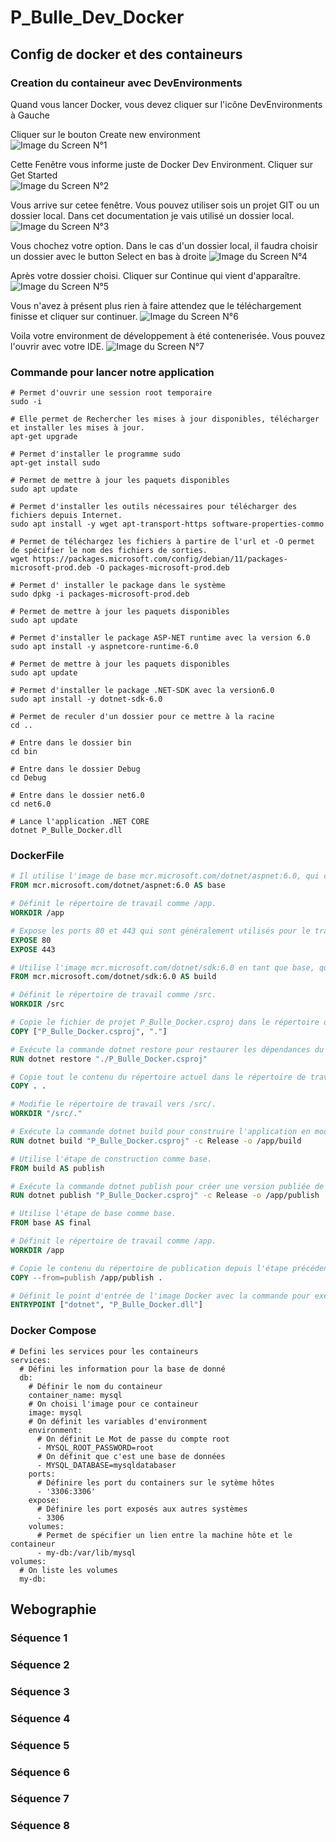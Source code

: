 # P_Bulle_Dev_Docker

## Config de docker et des containeurs

### Creation du containeur avec DevEnvironments

Quand vous lancer Docker, vous devez cliquer sur l'icône DevEnvironments à Gauche

Cliquer sur le bouton Create new environment  
![Image du Screen N°1](../Image/Documentation/Screen_01.png)  

Cette Fenêtre vous informe juste de Docker Dev Environment. Cliquer sur Get Started  
![Image du Screen N°2](../Image/Documentation/Screen_02.png)

Vous arrive sur cetee fenêtre. Vous pouvez utiliser sois un projet GIT ou un dossier local. Dans cet documentation je vais utilisé un dossier local.
![Image du Screen N°3](../Image/Documentation/Screen_03.png)

Vous chochez votre option. Dans le cas d'un dossier local, il faudra choisir un dossier avec le button Select en bas à droite
![Image du Screen N°4](../Image/Documentation/Screen_04.png)

Après votre dossier choisi. Cliquer sur Continue qui vient d'apparaître.
![Image du Screen N°5](../Image/Documentation/Screen_05.png)

Vous n'avez à présent plus rien à faire attendez que le téléchargement finisse et cliquer sur continuer.
![Image du Screen N°6](../Image/Documentation/Screen_06.png)

Voila votre environment de développement à été contenerisée. Vous pouvez l'ouvrir avec votre IDE.
![Image du Screen N°7](../Image/Documentation/Screen_07.png)

### Commande pour lancer notre application

```shell
# Permet d'ouvrir une session root temporaire
sudo -i

# Elle permet de Rechercher les mises à jour disponibles, télécharger et installer les mises à jour.
apt-get upgrade

# Permet d'installer le programme sudo
apt-get install sudo

# Permet de mettre à jour les paquets disponibles
sudo apt update

# Permet d'installer les outils nécessaires pour télécharger des fichiers depuis Internet.
sudo apt install -y wget apt-transport-https software-properties-commo

# Permet de téléchargez les fichiers à partire de l'url et -O permet de spécifier le nom des fichiers de sorties.
wget https://packages.microsoft.com/config/debian/11/packages-microsoft-prod.deb -O packages-microsoft-prod.deb

# Permet d' installer le package dans le système
sudo dpkg -i packages-microsoft-prod.deb

# Permet de mettre à jour les paquets disponibles
sudo apt update

# Permet d'installer le package ASP-NET runtime avec la version 6.0
sudo apt install -y aspnetcore-runtime-6.0

# Permet de mettre à jour les paquets disponibles
sudo apt update

# Permet d'installer le package .NET-SDK avec la version6.0
sudo apt install -y dotnet-sdk-6.0

# Permet de reculer d'un dossier pour ce mettre à la racine
cd ..

# Entre dans le dossier bin
cd bin

# Entre dans le dossier Debug
cd Debug

# Entre dans le dossier net6.0
cd net6.0

# Lance l'application .NET CORE
dotnet P_Bulle_Docker.dll
```

### DockerFile

```dockerfile
# Il utilise l'image de base mcr.microsoft.com/dotnet/aspnet:6.0, qui contient l'environnement d'exécution ASP.NET Core.
FROM mcr.microsoft.com/dotnet/aspnet:6.0 AS base

# Définit le répertoire de travail comme /app.
WORKDIR /app

# Expose les ports 80 et 443 qui sont généralement utilisés pour le trafic HTTP et HTTPS.
EXPOSE 80
EXPOSE 443

# Utilise l'image mcr.microsoft.com/dotnet/sdk:6.0 en tant que base, qui contient l'environnement de développement .NET Core.
FROM mcr.microsoft.com/dotnet/sdk:6.0 AS build

# Définit le répertoire de travail comme /src.
WORKDIR /src

# Copie le fichier de projet P_Bulle_Docker.csproj dans le répertoire de travail.
COPY ["P_Bulle_Docker.csproj", "."]

# Exécute la commande dotnet restore pour restaurer les dépendances du projet.
RUN dotnet restore "./P_Bulle_Docker.csproj"

# Copie tout le contenu du répertoire actuel dans le répertoire de travail.
COPY . .

# Modifie le répertoire de travail vers /src/.
WORKDIR "/src/."

# Exécute la commande dotnet build pour construire l'application en mode Release et la place dans le répertoire /app/build.
RUN dotnet build "P_Bulle_Docker.csproj" -c Release -o /app/build

# Utilise l'étape de construction comme base.
FROM build AS publish

# Exécute la commande dotnet publish pour créer une version publiée de l'application dans le répertoire /app/publish.
RUN dotnet publish "P_Bulle_Docker.csproj" -c Release -o /app/publish

# Utilise l'étape de base comme base.
FROM base AS final

# Définit le répertoire de travail comme /app.
WORKDIR /app

# Copie le contenu du répertoire de publication depuis l'étape précédente.
COPY --from=publish /app/publish .

# Définit le point d'entrée de l'image Docker avec la commande pour exécuter l'application ASP.NET Core.
ENTRYPOINT ["dotnet", "P_Bulle_Docker.dll"]
```

### Docker Compose
```YML
# Defini les services pour les containeurs
services:
  # Défini les information pour la base de donné
  db:
    # Définir le nom du containeur
    container_name: mysql
    # On choisi l'image pour ce containeur
    image: mysql
    # On définit les variables d'environment
    environment:
      # On définit Le Mot de passe du compte root
      - MYSQL_ROOT_PASSWORD=root
      # On définit que c'est une base de données
      - MYSQL_DATABASE=mysqldatabaser
    ports:
      # Définire les port du containers sur le sytème hôtes
      - '3306:3306'
    expose:
      # Définire les port exposés aux autres systèmes
      - 3306
    volumes:
      # Permet de spécifier un lien entre la machine hôte et le containeur
      - my-db:/var/lib/mysql
volumes:
  # On liste les volumes
  my-db:
```

## Webographie

### Séquence 1
### Séquence 2
### Séquence 3
### Séquence 4
### Séquence 5
### Séquence 6
### Séquence 7
### Séquence 8